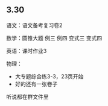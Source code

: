 ## 3.30

语文：语文备考复习卷2

数学：圆锥大题 例三 例四 变式三 变式四 

英语：课时作业3

物理：

-   大专题综合练3-3，23页开始
-   好的还有一张卷子

听说都在群文件里